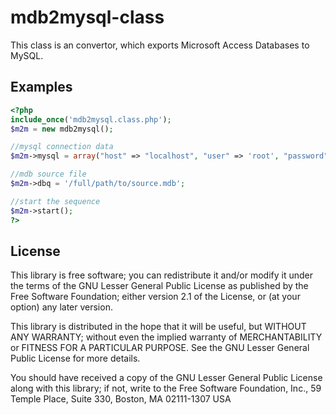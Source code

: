 mdb2mysql-class
=======================
This class is an convertor, which exports Microsoft Access Databases to MySQL.

Examples
--------
```php
<?php
include_once('mdb2mysql.class.php');
$m2m = new mdb2mysql();

//mysql connection data
$m2m->mysql = array("host" => "localhost", "user" => 'root', "password" => 'examplepw', "database" => 'exampledatabase');

//mdb source file
$m2m->dbq = '/full/path/to/source.mdb';

//start the sequence
$m2m->start();
?>
```

License
-------

This library is free software; you can redistribute it and/or
modify it under the terms of the GNU Lesser General Public License
as published by the Free Software Foundation; either version 2.1
of the License, or (at your option) any later version.

This library is distributed in the hope that it will be useful,
but WITHOUT ANY WARRANTY; without even the implied warranty of
MERCHANTABILITY or FITNESS FOR A PARTICULAR PURPOSE. See the GNU
Lesser General Public License for more details.

You should have received a copy of the GNU Lesser General Public
License along with this library; if not, write to the Free Software
Foundation, Inc., 59 Temple Place, Suite 330, Boston, MA 02111-1307 USA
